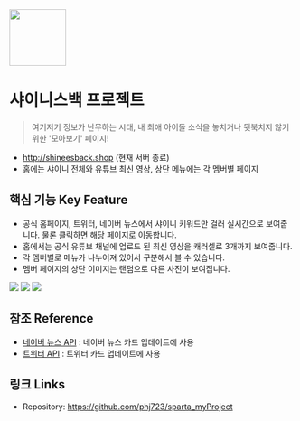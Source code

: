 <img src="https://pbs.twimg.com/media/Egg6mTKUYAACbXn?format=png&name=240x240" height="100"/>

# 샤이니스백 프로젝트
> 여기저기 정보가 난무하는 시대, 내 최애 아이돌 소식을 놓치거나 뒷북치지 않기 위한 '모아보기' 페이지!
- http://shineesback.shop (현재 서버 종료)
- 홈에는 샤이니 전체와 유튜브 최신 영상, 상단 메뉴에는 각 멤버별 페이지

## 핵심 기능  Key Feature
- 공식 홈페이지, 트위터, 네이버 뉴스에서 샤이니 키워드만 걸러 실시간으로 보여줍니다. 물론 클릭하면 해당 페이지로 이동합니다.
- 홈에서는 공식 유튜브 채널에 업로드 된 최신 영상을 캐러셀로 3개까지 보여줍니다.
- 각 멤버별로 메뉴가 나누어져 있어서 구분해서 볼 수 있습니다.
- 멤버 페이지의 상단 이미지는 랜덤으로 다른 사진이 보여집니다.

<img src="https://pbs.twimg.com/media/E1pOYReUUAcBNcm?format=jpg&name=large">
<img src="https://pbs.twimg.com/media/E1pOYRfVUAAW9TN?format=jpg&name=large">
<img src="https://pbs.twimg.com/media/E1pOYRfVEAMg8y2?format=jpg&name=large">

## 참조 Reference
- [네이버 뉴스 API](https://developers.naver.com/docs/search/news) : 네이버 뉴스 카드 업데이트에 사용
- [트위터 API](https://help.twitter.com/ko/rules-and-policies/twitter-api) : 트위터 카드 업데이트에 사용 

## 링크 Links
- Repository: https://github.com/phj723/sparta_myProject
